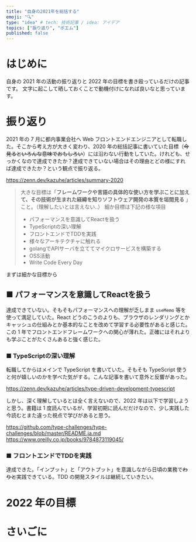 ```yaml
---
title: "自身の2021年を総括する"
emoji: "🔍"
type: "idea" # tech: 技術記事 / idea: アイデア
topics: ["振り返り", "ポエム"]
published: false
---
```

# はじめに
自身の 2021 年の活動の振り返りと 2022 年の目標を書き殴っているだけの記事です。
文字に起こして晒しておくことで動機付けになれば良いなと思っています。

# 振り返り
2021 年の 7 月に都内事業会社へ Web フロントエンドエンジニアとして転職した。そこから考え方が大きく変わり、2020 年の総括記事に書いていた目標（~~今見るといろんな意味でおもしろい~~）には沿わない行動をしていた。けれども、せっかくなので達成できたか？達成できていない場合はその理由とどの様にすれば達成できたか？という観点で振り返る。

https://zenn.dev/kazuhe/articles/summary-2020

> 大きな目標は「**フレームワークや言語の具体的な使い方を学ぶことに加えて、その技術が生まれた経緯を知りソフトウェア開発の本質を垣間見る** 」こと。（理解したいとは言えない..）
> 細か目標は下記の様な項目
> * パフォーマンスを意識してReactを扱う
> * TypeScriptの深い理解
> * フロントエンドでTDDを実践
> * 様々なアーキテクチャに触れる
> * golangでAPIサーバを立ててマイクロサービスを構築する
> * OSS活動
> * Write Code Every Day

まずは細かな目標から

## ■ パフォーマンスを意識してReactを扱う
達成できていない。そもそもパフォーマンスへの理解が乏しまま `useMemo` 等を使って満足していた。React どうのこうのよりも、ブラウザのレンダリングとかキャッシュの仕組みとか基本的なことを改めて学習する必要性があると感じた。
この 1 年でフロントエンドフレームワークへの関心が薄れた。正確にはそれよりも学ぶことがたくさんあると強く感じた。

### ■ TypeScriptの深い理解
転職してからはメインで TypeScript を書いていた。そもそも TypeScript 使うと何が嬉しいのかを学べた気がする。こんな記事を書いて意外と反響があった。

https://zenn.dev/kazuhe/articles/type-driven-development-typescript

しかし、深く理解しているとは全く言えないので、2022 年は以下で学習しようと思う。書籍は 1 度読んでいるが、学習初期に読んだだけなので、少し実践した今読むとまた違った視点で学びがあると思う。

https://github.com/type-challenges/type-challenges/blob/master/README.ja.md
https://www.oreilly.co.jp/books/9784873119045/

### ■ フロントエンドでTDDを実践
達成できた。「インプット」と「アウトプット」を意識しながら日頃の業務で~~わりと~~実践できている。TDD の開発スタイルは継続していきたい。

# 2022 年の目標

# さいごに
